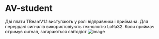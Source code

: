 # AV-student
Дві плати TBeamV1.1 виступають у ролі відправника і приймача. Для перердачі сигналів використовіують технологію LoRa32. Коли приймач отримує сигнал, загараються світодіот
![image](https://github.com/kirbel/AV-student/assets/60318229/eb4dc994-3b6b-46f1-8d84-9ae785167f34)
